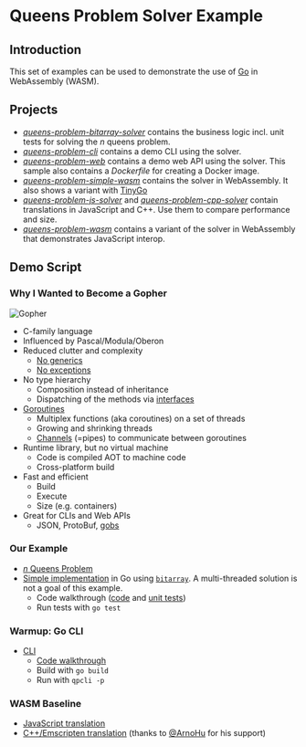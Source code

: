 # Queens Problem Solver Example

## Introduction

This set of examples can be used to demonstrate the use of [Go](https://golang.org/) in WebAssembly (WASM).

## Projects

* [*queens-problem-bitarray-solver*](queens-problem-bitarray-solver) contains the business logic incl. unit tests for solving the *n* queens problem.
* [*queens-problem-cli*](queens-problem-cli) contains a demo CLI using the solver.
* [*queens-problem-web*](queens-problem-web) contains a demo web API using the solver. This sample also contains a *Dockerfile* for creating a Docker image.
* [*queens-problem-simple-wasm*](queens-problem-simple-wasm) contains the solver in WebAssembly. It also shows a variant with [TinyGo](https://tinygo.org)
* [*queens-problem-js-solver*](queens-problem-js-solver) and [*queens-problem-cpp-solver*](queens-problem-cpp-solver) contain translations in JavaScript and C++. Use them to compare performance and size.
* [*queens-problem-wasm*](queens-problem-wasm) contains a variant of the solver in WebAssembly that demonstrates JavaScript interop.

## Demo Script

### Why I Wanted to Become a Gopher

![Gopher](https://blog.golang.org/gopher/header.jpg)

* C-family language
* Influenced by Pascal/Modula/Oberon
* Reduced clutter and complexity
  * [No generics](https://golang.org/doc/faq#generics)
  * [No exceptions](https://golang.org/doc/faq#exceptions)
* No type hierarchy
  * Composition instead of inheritance
  * Dispatching of the methods via [interfaces](https://gobyexample.com/interfaces)
* [Goroutines](https://golang.org/doc/faq#goroutines)
  * Multiplex functions (aka coroutines) on a set of threads
  * Growing and shrinking threads
  * [Channels](https://gobyexample.com/channels) (=pipes) to communicate between goroutines
* Runtime library, but no virtual machine
  * Code is compiled AOT to machine code
  * Cross-platform build
* Fast and efficient
  * Build
  * Execute
  * Size (e.g. containers)
* Great for CLIs and Web APIs
  * JSON, ProtoBuf, [gobs](https://golang.org/pkg/encoding/gob/)

### Our Example

* [*n* Queens Problem](https://en.wikipedia.org/wiki/Eight_queens_puzzle)
* [Simple implementation](queens-problem-bitarray-solver) in Go using [`bitarray`](https://godoc.org/github.com/golang-collections/go-datastructures/bitarray). A multi-threaded solution is not a goal of this example.
  * Code walkthrough ([code](queens-problem-bitarray-solver/queens-problem-bitarray-solver.go) and [unit tests](queens-problem-bitarray-solver/queens-problem-bitarray-solver_test.go))
  * Run tests with `go test`

### Warmup: Go CLI

* [CLI](queens-problem-cli)
  * [Code walkthrough](queens-problem-cli/qpcli.go)
  * Build with `go build`
  * Run with `qpcli -p`

### WASM Baseline

* [JavaScript translation](queens-problem-js-solver)
* [C++/Emscripten translation](queens-problem-cpp-solver) (thanks to [@ArnoHu](https://twitter.com/arnohu) for his support)

